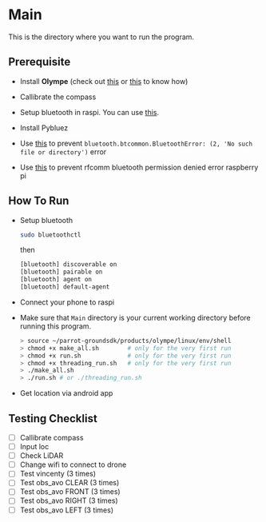 # Main

This is the directory where you want to run the program.

## Prerequisite

- Install **Olympe** (check out [this](https://forum.developer.parrot.com/t/olympe-1-01-on-raspberry-pi-zero-and-pi3-a/9487) or [this](https://gist.github.com/prolifel/6df88190a51a48787efda767515b3267#file-olympe-md) to know how)

- Callibrate the compass
- Setup bluetooth in raspi. You can use [this](https://howchoo.com/pi/bluetooth-raspberry-pi#setting-up-bluetooth-using-a-terminal-or-ssh-connection).
- Install Pybluez
- Use [this](https://stackoverflow.com/questions/36675931/bluetooth-btcommon-bluetootherror-2-no-such-file-or-directory) to prevent `bluetooth.btcommon.BluetoothError: (2, 'No such file or directory')` error
- Use [this](https://stackoverflow.com/questions/34599703/rfcomm-bluetooth-permission-denied-error-raspberry-pi) to prevent rfcomm bluetooth permission denied error raspberry pi

## How To Run

- Setup bluetooth
  ```sh
  sudo bluetoothctl
  ```
  then
  ```sh
  [bluetooth] discoverable on
  [bluetooth] pairable on
  [bluetooth] agent on
  [bluetooth] default-agent
  ```
- Connect your phone to raspi
  
- Make sure that `Main` directory is your current working directory before running this program.

  ```sh
  > source ~/parrot-groundsdk/products/olympe/linux/env/shell
  > chmod +x make_all.sh        # only for the very first run
  > chmod +x run.sh             # only for the very first run
  > chmod +x threading_run.sh   # only for the very first run
  > ./make_all.sh
  > ./run.sh # or ./threading_run.sh
  ```
- Get location via android app

## Testing Checklist
- [ ] Callibrate compass
- [ ] Input loc
- [ ] Check LiDAR
- [ ] Change wifi to connect to drone
- [ ] Test vincenty      (3 times)
- [ ] Test obs_avo CLEAR (3 times)
- [ ] Test obs_avo FRONT (3 times)
- [ ] Test obs_avo RIGHT (3 times)
- [ ] Test obs_avo LEFT  (3 times)